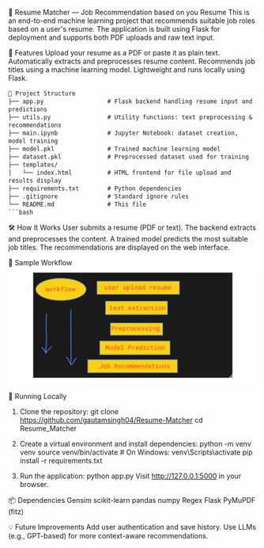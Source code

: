 🚀 Resume Matcher — Job Recommendation based on you Resume
This is an end-to-end machine learning project that recommends suitable job roles based on a user's resume. The application is built using Flask for deployment and supports both PDF uploads and raw text input.

🧠 Features
Upload your resume as a PDF or paste it as plain text.
Automatically extracts and preprocesses resume content.
Recommends job titles using a machine learning model.
Lightweight and runs locally using Flask.
```
📁 Project Structure
├── app.py                  # Flask backend handling resume input and predictions
├── utils.py                # Utility functions: text preprocessing & recommendations
├── main.ipynb              # Jupyter Notebook: dataset creation, model training
├── model.pkl               # Trained machine learning model
├── dataset.pkl             # Preprocessed dataset used for training
├── templates/
│   └── index.html          # HTML frontend for file upload and results display
├── requirements.txt        # Python dependencies
├── .gitignore              # Standard ignore rules
└── README.md               # This file
```bash
```
🛠️ How It Works
User submits a resume (PDF or text).
The backend extracts and preprocesses the content.
A trained model predicts the most suitable job titles.
The recommendations are displayed on the web interface.

🚦 Sample Workflow
![Workflow of Nossks](static/workflow.png)

🧪 Running Locally
1. Clone the repository:
git clone https://github.com/gautamsingh04/Resume-Matcher
cd Resume_Matcher

2. Create a virtual environment and install dependencies:
python -m venv venv
source venv/bin/activate  # On Windows: venv\Scripts\activate
pip install -r requirements.txt

3. Run the application:
python app.py
Visit http://127.0.0.1:5000 in your browser.

📦 Dependencies
Gensim
scikit-learn
pandas
numpy
Regex
Flask
PyMuPDF (fitz)

💡 Future Improvements
Add user authentication and save history.
Use LLMs (e.g., GPT-based) for more context-aware recommendations.
